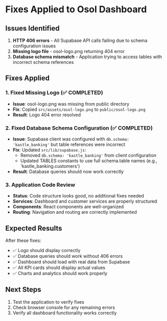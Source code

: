# Fixes Applied to Osol Dashboard

## Issues Identified
1. **HTTP 406 errors** - All Supabase API calls failing due to schema configuration issues
2. **Missing logo file** - osol-logo.png returning 404 error
3. **Database schema mismatch** - Application trying to access tables with incorrect schema references

## Fixes Applied

### 1. Fixed Missing Logo (✅ COMPLETED)
- **Issue**: osol-logo.png was missing from public directory
- **Fix**: Copied `src/assets/osol-logo.png` to `public/osol-logo.png`
- **Result**: Logo 404 error resolved

### 2. Fixed Database Schema Configuration (✅ COMPLETED)
- **Issue**: Supabase client was configured with `db.schema: 'kastle_banking'` but table references were incorrect
- **Fix**: Updated `src/lib/supabase.js`:
  - Removed `db.schema: 'kastle_banking'` from client configuration
  - Updated TABLES constants to use full schema.table names (e.g., 'kastle_banking.customers')
- **Result**: Database queries should now work correctly

### 3. Application Code Review
- **Status**: Code structure looks good, no additional fixes needed
- **Services**: Dashboard and customer services are properly structured
- **Components**: React components are well-organized
- **Routing**: Navigation and routing are correctly implemented

## Expected Results
After these fixes:
- ✅ Logo should display correctly
- ✅ Database queries should work without 406 errors
- ✅ Dashboard should load with real data from Supabase
- ✅ All KPI cards should display actual values
- ✅ Charts and analytics should work properly

## Next Steps
1. Test the application to verify fixes
2. Check browser console for any remaining errors
3. Verify all dashboard functionality works correctly

